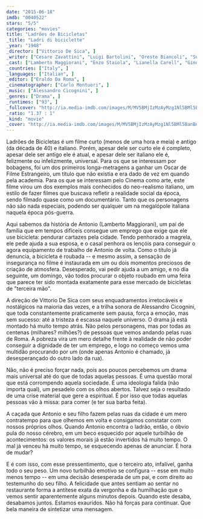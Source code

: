 ```yaml
---
date: "2015-06-18"
imdb: "0040522"
stars: "5/5"
categories: "movies"
title: "Ladrões de Bicicletas"
_title: "Ladri di biciclette"
_year: "1948"
_director: ["Vittorio De Sica", ]
_writer: ["Cesare Zavattini", "Luigi Bartolini", "Oreste Biancoli", "Suso Cecchi D'Amico", "Vittorio De Sica", "Adolfo Franci", "Gherardo Gherardi", "Gerardo Guerrieri", "Cesare Zavattini", ]
_cast: ["Lamberto Maggiorani", "Enzo Staiola", "Lianella Carell", "Gino Saltamerenda", "Vittorio Antonucci", "Giulio Chiari", "Elena Altieri", "Carlo Jachino", "Michele Sakara", ]
_countries: ["Italy", ]
_languages: ["Italian", ]
_editor: ["Eraldo Da Roma", ]
_cinematographer: ["Carlo Montuori", ]
_music: ["Alessandro Cicognini", ]
_genres: ["Drama", ]
_runtimes: ["93", ]
_fullcover: "http://ia.media-imdb.com/images/M/MV5BMjIzMzAyMzg1Nl5BMl5BanBnXkFtZTgwMzMyNzk0MTE@.jpg"
_ratio: "1.37 : 1"
_kind: "movie"
_cover: "http://ia.media-imdb.com/images/M/MV5BMjIzMzAyMzg1Nl5BMl5BanBnXkFtZTgwMzMyNzk0MTE@._V1._SX97_SY140_.jpg"
---
```

Ladrões de Bicicletas é um filme curto (menos de uma hora e meia) e antigo (da década de 40) e italiano. Porém, apesar dele ser curto ele é completo, apesar dele ser antigo ele é atual, e apesar dele ser italiano ele é, felizmente ou infelizmente, universal. Para os que se interessam por bobagens, foi um dos primeiros longa-metragens a ganhar um Oscar de Filme Estrangeiro, um título que não existia e era dado de vez em quando pela academia. Para os que se interessam pelo Cinema como arte, este filme virou um dos exemplos mais conhecidos do neo-realismo italiano, um estilo de fazer filmes que buscava refletir a realidade social da época, sendo filmado quase como um documentário. Tanto que os personagens não são nada especiais, podendo ser qualquer um na megalópole italiana naquela época pós-guerra.

Aqui sabemos da história de Antonio (Lamberto Maggiorani), um pai de família que em tempos difíceis consegue um emprego que exige que ele use bicicleta: pendurar cartazes pela cidade. Tendo penhorado a magrela, ele pede ajuda a sua esposa, e o casal penhora os lençóis para conseguir o agora equipamento de trabalho de Antonio de volta. Como o título já denuncia, a bicicleta é roubada -- e mesmo assim, a sensação de insegurança no filme é instaurada em um ou dois momentos preciosos de criação de atmosfera. Desesperado, vai pedir ajuda a um amigo, e no dia seguinte, um domingo, vão todos procurar o objeto roubado em uma feira que parece ter sido montada exatamente para esse mercado de bicicletas de "terceira mão".

A direção de Vittorio De Sica com seus enquadramentos irretocáveis e nostálgicos na maioria das vezes, e a trilha sonora de Alessandro Cicognini, que toda constantemente praticamente sem pausa, força a emoção, mas sem sucesso: até a tristeza é escassa naquele universo. O drama já está montado há muito tempo atrás. Não pelos personagens, mas por todas as centenas (milhares? milhões?) de pessoas que vemos andando pelas ruas de Roma. A pobreza vira um mero detalhe frente à realidade de não poder conseguir a dignidade de ter um emprego, e logo no começo vemos uma multidão procurando por um (onde apenas Antonio é chamado, já desesperançado do outro lado da rua).

Não, não é preciso forçar nada, pois aos poucos percebemos um drama mais universal até do que de todas aquelas pessoas. É uma questão moral que está corrompendo aquela sociedade. É uma ideologia falida (não importa qual), um pesadelo com os olhos abertos. Talvez seja o resultado de uma crise material que gere a espiritual. É por isso que todas aquelas pessoas vão à missa: para comer (e ter sua barba feita).

A caçada que Antonio e seu filho fazem pelas ruas da cidade é um mero contratempo para que olhemos em volta e consigamos constatar com nossos próprios olhos. Quando Antonio encontra o ladrão, então, o óbvio pula do nosso cérebro, em um beco esquecido por aquele turbilhão de acontecimentos: os valores morais já estão invertidos há muito tempo. O mal já venceu há muito tempo, se esquecendo apenas de anunciar. É hora de mudar?

E é com isso, com esse pressentimento, que o terceiro ato, infalível, ganha todo o seu peso. Um novo turbilhão emotivo se configura -- esse em muito menos tempo -- em uma decisão desesperada de um pai, e com direito ao testemunho do seu filho. A felicidade que antes sentiam ao sentar no restaurante forma a antítese exata da vergonha e da humilhação que o vemos sentir aparentemente alguns minutos depois. Quando este desaba, desabamos juntos. Estamos exauridos. Não há forças para continuar. Que bela maneira de sintetizar uma mensagem.
